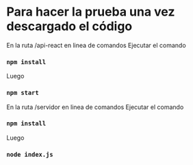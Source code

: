 # Para hacer la prueba una vez descargado el código

En la ruta /api-react en linea de comandos
Ejecutar el comando
### `npm install`
Luego
### `npm start`

En la ruta /servidor en linea de comandos
Ejecutar el comando
### `npm install`
Luego
### `node index.js`

